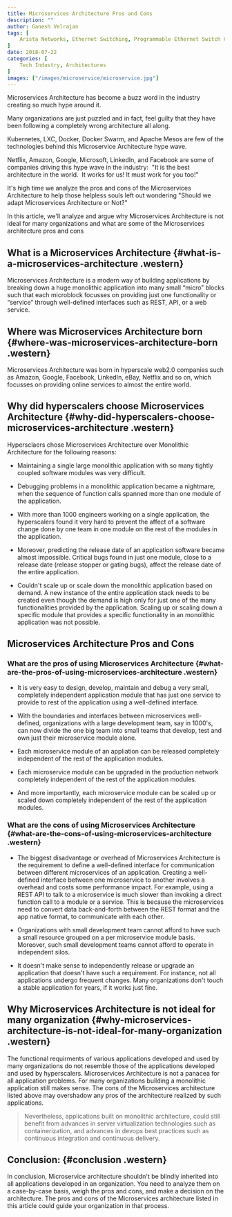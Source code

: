 ```yaml
---
title: Microservices Architecture Pros and Cons
description: ""
author: Ganesh Velrajan
tags: [
    Arista Networks, Ethernet Switching, Programmable Ethernet Switch Chips, Cisco
]
date: 2018-07-22
categories: [
    Tech Industry, Architectures
]
images: ["/images/microservice/microservice.jpg"]
---
```


Microservices Architecture has become a buzz word in the industry creating so much hype around it.

Many organizations are just puzzled and in fact, feel guilty that they have been following a completely wrong architecture all along.

Kubernetes, LXC, Docker, Docker Swarm, and Apache Mesos are few of the technologies behind this Microservice Architecture hype wave.

Netflix, Amazon, Google, Microsoft, LinkedIn, and Facebook are some of companies driving this hype wave in the industry:  "It is the best architecture in the world.  It works for us! It must work for you too!"

It's high time we analyze the pros and cons of the Microservices Architecture to help those helpless souls left out wondering "Should we adapt Microservices Architecture or Not?"

In this article, we'll analyze and argue why Microservices Architecture is not ideal for many organizations and what are some of the Microservices architecture pros and cons

## What is a Microservices Architecture {#what-is-a-microservices-architecture .western}

Microservices Architecture is a modern way of building applications by breaking down a huge monolithic application into many small “micro” blocks such that each microblock focusses on providing just one functionality or “service” through well-defined interfaces such as REST, API, or a web service.

## Where was Microservices Architecture born {#where-was-microservices-architecture-born .western}

Microservices Architecture was born in hyperscale web2.0 companies such as Amazon, Google, Facebook, LinkedIn, eBay, Netflix and so on, which focusses on providing online services to almost the entire world.

## Why did hyperscalers choose Microservices Architecture {#why-did-hyperscalers-choose-microservices-architecture .western}

Hypersclaers chose Microservices Architecture over Monolithic Architecture for the following reasons:

-   Maintaining a single large monolithic application with so many tightly coupled software modules was very difficult.

-   Debugging problems in a monolithic application became a nightmare, when the sequence of function calls spanned more than one module of the application.

-   With more than 1000 engineers working on a single application, the hyperscalers found it very hard to prevent the affect of a software change done by one team in one module on the rest of the modules in the application.

-   Moreover, predicting the release date of an application software became almost impossible. Critical bugs found in just one module, close to a release date (release stopper or gating bugs), affect the release date of the entire application.

-   Couldn't scale up or scale down the monolithic application based on demand. A new instance of the entire application stack needs to be created even though the demand is high only for just one of the many functionalities provided by the application. Scaling up or scaling down a specific module that provides a specific functionality in an monolithic application was not possible.

## Microservices Architecture Pros and Cons

### What are the pros of using Microservices Architecture {#what-are-the-pros-of-using-microservices-architecture .western}

-   It is very easy to design, develop, maintain and debug a very small, completely independent application module that has just one service to provide to rest of the application using a well-defined interface.

-   With the boundaries and interfaces between microservices well-defined, organizations with a large development team, say in 1000's, can now divide the one big team into small teams that develop, test and own just their microservice module alone.

-   Each microservice module of an appliation can be released completely independent of the rest of the application modules.

-   Each microservice module can be upgraded in the production network completely independent of the rest of the application modules.

-   And more importantly, each microservice module can be scaled up or scaled down completely independent of the rest of the application modules.

### What are the cons of using Microservices Architecture {#what-are-the-cons-of-using-microservices-architecture .western}

-   The biggest disadvantage or overhead of Microservices Architecture is the requirement to define a well-defined interface for communication between different microservices of an application. Creating a well-defined interface between one microservice to another involves a overhead and costs some performance impact. For example, using a REST API to talk to a microservice is much slower than invoking a direct function call to a module or a service. This is because the microservices need to convert data back-and-forth between the REST format and the app native format, to communicate with each other.

-   Organizations with small development team cannot afford to have such a small resource grouped on a per microservice module basis. Moreover, such small development teams cannot afford to operate in independent silos.

-   It doesn't make sense to independently release or upgrade an application that doesn't have such a requirement. For instance, not all applications undergo frequent changes. Many organizations don't touch a stable application for years, if it works just fine.

## Why Microservices Architecture is not ideal for many organization {#why-microservices-architecture-is-not-ideal-for-many-organization .western}

The functional requirments of various applications developed and used by many organizations do not resemble those of the applications developed and used by hyperscalers. Microservices Architecture is not a panacea for all application problems. For many organizations building a monolithic application still makes sense. The cons of the Microservices architecture listed above may overshadow any pros of the architecture realized by such applications.

> Nevertheless, applications built on monolithic architecture, could still benefit from advances in server virtualization technologies such as containerization, and advances in devops best practices such as continuous integration and continuous delivery.

## 

## Conclusion: {#conclusion .western}

In conclusion, Microservice architecture shouldn't be blindly inherited into all applications developed in an organization. You need to analyze them on a case-by-case basis, weigh the pros and cons, and make a decision on the architecture. The pros and cons of the Microservices architecture listed in this article could guide your organization in that process.
